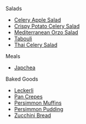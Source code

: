 Salads
- [Celery Apple Salad](./celery-apple-salad.md)
- [Crispy Potato Celery Salad](./crispy-potato-celery-salad.md)
- [Mediterranean Orzo Salad](./mediterranean-orzo-salad.md)
- [Tabouli](./tabouli.md)
- [Thai Celery Salad](./thai-celery-salad.md)

Meals
- [Japchea](./japchae.md)

Baked Goods
- [Leckerli](./leckerli.md)
- [Pan Crepes](./pan-crepes.md)
- [Persimmon Muffins](./persimmon-pudding-vegan.md)
- [Persimmon Pudding](./persimmon-pudding.md)
- [Zucchini Bread](./zucchini-bread.md)
